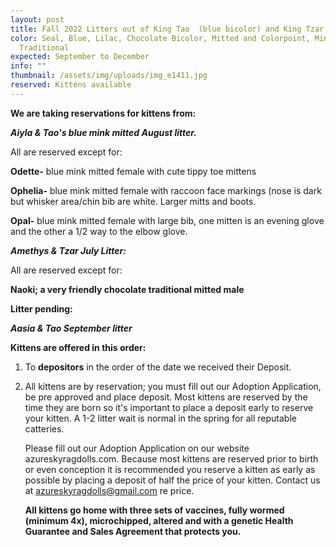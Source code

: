 ```yaml
---
layout: post
title: Fall 2022 Litters out of King Tao  (blue bicolor) and King Tzar (seal bicolor)
color: Seal, Blue, Lilac, Chocolate Bicolor, Mitted and Colorpoint, Mink and
  Traditional
expected: September to December
info: ""
thumbnail: /assets/img/uploads/img_e1411.jpg
reserved: Kittens available
---
```

**We are taking reservations for kittens from:** 

***Aiyla & Tao's blue mink mitted August litter.*** 

All are reserved except for:

**Odette-** blue mink mitted female with cute tippy toe mittens

**O﻿phelia-** blue mink mitted female with raccoon face markings (nose is dark but whisker area/chin bib are white. Larger mitts and boots. 

**O﻿pal-** blue mink mitted female with large bib, one mitten is an evening glove and the other a 1/2 way to the elbow glove. 



***A﻿methys & Tzar July Litter:***

All are reserved except for: 

**Naoki; a very friendly chocolate traditional mitted male**

**L﻿itter pending:** 

***A﻿asia & Tao September litter*** 

 

**Kittens are offered in this order:** 

1. To **depositors** in the order of the date we received their Deposit. 
2. All kittens are by reservation;  you must fill out our Adoption Application, be pre approved and place deposit. Most kittens are reserved by the time they are born so it's important to place a deposit early to reserve your kitten. A 1-2 litter wait is normal in the spring for all reputable catteries. 

   Please fill out our Adoption Application on our website azureskyragdolls.com. Because most kittens are reserved prior to birth or even conception it is recommended you reserve a kitten as early as possible by placing a deposit of half the price of your kitten. Contact us at azureskyragdolls@gmail.com re price. 

   **All kittens go home with three sets of vaccines, fully wormed (minimum 4x), microchipped, altered and with a genetic Health Guarantee and Sales Agreement that protects you.**